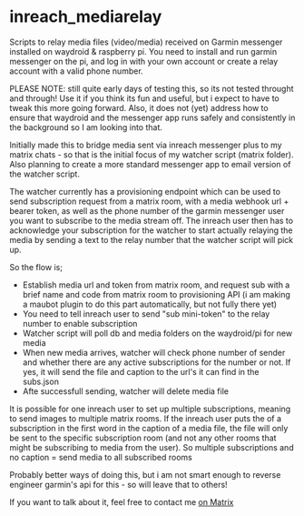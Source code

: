 # inreach_mediarelay

Scripts to relay media files (video/media) received on Garmin messenger installed on waydroid &amp; raspberry pi. You need to install and run garmin messenger on the pi, and log in with your own account or create a relay account with a valid phone number.

PLEASE NOTE: still quite early days of testing this, so its not tested throught and through! Use it if you think its fun and useful, but i expect to have to tweak this more going forward. Also, it does not (yet) address how to ensure that waydroid and the messenger app runs safely and consistently in the background so I am looking into that.

Initially made this to bridge media sent via inreach messenger plus to my matrix chats - so that is the initial focus of my watcher script (matrix folder). Also planning to create a more standard messenger app to email version of the watcher script.

The watcher currently has a provisioning endpoint which can be used to send subscription request from a matrix room, with a media webhook url + bearer token, as well as the phone number of the garmin messenger user you want to subscribe to the media stream off. The inreach user then has to acknowledge your subscription for the watcher to start actually relaying the media by sending a text to the relay number that the watcher script will pick up.

So the flow is;
- Establish media url and token from matrix room, and request sub with a brief name and code from matrix room to provisioning API (i am making a maubot plugin to do this part automatically, but not fully there yet)
- You need to tell inreach user to send "sub <name> mini-token" to the relay number to enable subscription
- Watcher script will poll db and media folders on the waydroid/pi for new media
- When new media arrives, watcher will check phone number of sender and whether there are any active subscriptions for the number or not. If yes, it will send the file and caption to the url's it can find in the subs.json
- Afte successfull sending, watcher will delete media file

 It is possible for one inreach user to set up multiple subscriptions, meaning to send images to multiple matrix rooms. If the inreach user puts the <name> of a subscription in the first word in the caption of a media file, the file will only be sent to the specific subscription room (and not any other rooms that might be subscribing to media from the user). So multiple subscriptions and no caption = send media to all subscribed rooms

 Probably better ways of doing this, but i am not smart enough to reverse engineer garmin's api for this - so will leave that to others!

 If you want to talk about it, feel free to contact me [on Matrix](https://matrix.to/#/#whatever:vibb.me)
